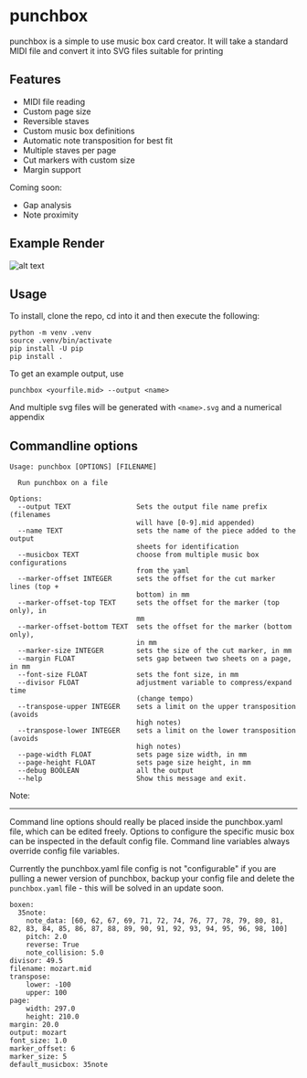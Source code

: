 punchbox
========

punchbox is a simple to use music box card creator. It will take a standard MIDI file and convert it into SVG files suitable for printing

Features
--------

* MIDI file reading
* Custom page size
* Reversible staves
* Custom music box definitions
* Automatic note transposition for best fit
* Multiple staves per page
* Cut markers with custom size
* Margin support

Coming soon:

* Gap analysis
* Note proximity


Example Render
--------------

![alt text](https://github.com/psav/punchbox/raw/master/mozart0.png "Example Render")

Usage
-----

To install, clone the repo, cd into it and then execute the following:

```
python -m venv .venv
source .venv/bin/activate
pip install -U pip
pip install .
```

To get an example output, use
```
punchbox <yourfile.mid> --output <name>
```

And multiple svg files will be generated with `<name>.svg` and a numerical appendix

Commandline options
-------------------

```
Usage: punchbox [OPTIONS] [FILENAME]

  Run punchbox on a file

Options:
  --output TEXT                Sets the output file name prefix (filenames
                               will have [0-9].mid appended)
  --name TEXT                  sets the name of the piece added to the output
                               sheets for identification
  --musicbox TEXT              choose from multiple music box configurations
                               from the yaml
  --marker-offset INTEGER      sets the offset for the cut marker lines (top +
                               bottom) in mm
  --marker-offset-top TEXT     sets the offset for the marker (top only), in
                               mm
  --marker-offset-bottom TEXT  sets the offset for the marker (bottom only),
                               in mm
  --marker-size INTEGER        sets the size of the cut marker, in mm
  --margin FLOAT               sets gap between two sheets on a page, in mm
  --font-size FLOAT            sets the font size, in mm
  --divisor FLOAT              adjustment variable to compress/expand time
                               (change tempo)
  --transpose-upper INTEGER    sets a limit on the upper transposition (avoids
                               high notes)
  --transpose-lower INTEGER    sets a limit on the lower transposition (avoids
                               high notes)
  --page-width FLOAT           sets page size width, in mm
  --page-height FLOAT          sets page size height, in mm
  --debug BOOLEAN              all the output
  --help                       Show this message and exit.
```

Note:
*****

Command line options should really be placed inside the punchbox.yaml file,
which can be edited freely. Options to configure the specific music box can be
inspected in the default config file. Command line variables always override
config file variables.

Currently the punchbox.yaml file config is not "configurable" if you are 
pulling a newer version of punchbox, backup your config file and delete the
`punchbox.yaml` file - this will be solved in an update soon.

```
boxen:
  35note:
    note_data: [60, 62, 67, 69, 71, 72, 74, 76, 77, 78, 79, 80, 81, 82, 83, 84, 85, 86, 87, 88, 89, 90, 91, 92, 93, 94, 95, 96, 98, 100]
    pitch: 2.0
    reverse: True
    note_collision: 5.0
divisor: 49.5
filename: mozart.mid
transpose:
    lower: -100
    upper: 100
page:
    width: 297.0
    height: 210.0
margin: 20.0
output: mozart
font_size: 1.0
marker_offset: 6
marker_size: 5
default_musicbox: 35note
```